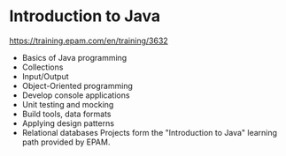 # Introduction to Java
https://training.epam.com/en/training/3632
- Basics of Java programming
- Collections
- Input/Output
- Object-Oriented programming
- Develop console applications
- Unit testing and mocking
- Build tools, data formats
- Applying design patterns
- Relational databases
Projects form the "Introduction to Java" learning path provided by EPAM.
